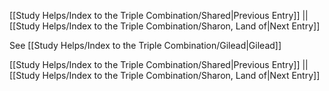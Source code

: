 [[Study Helps/Index to the Triple Combination/Shared|Previous Entry]]  ||  [[Study Helps/Index to the Triple Combination/Sharon, Land of|Next Entry]]

 See [[Study Helps/Index to the Triple Combination/Gilead|Gilead]]

[[Study Helps/Index to the Triple Combination/Shared|Previous Entry]]  ||  [[Study Helps/Index to the Triple Combination/Sharon, Land of|Next Entry]]